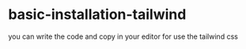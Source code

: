 # basic-installation-tailwind
you can write the code and copy in your editor for use the tailwind css 
